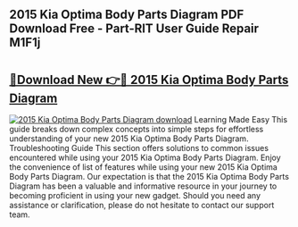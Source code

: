 ## 2015 Kia Optima Body Parts Diagram PDF Download Free - Part-RlT User Guide Repair M1F1j

# <h2><a href="http://dfswoa.blite.top/?on=2015+Kia+Optima+Body+Parts+Diagram">🔗Download New 👉🔴 2015 Kia Optima Body Parts Diagram</a></h2>

[![2015 Kia Optima Body Parts Diagram download](https://i.imgur.com/lujVjoI.png)](http://dfswoa.blite.top/?on=2015+Kia+Optima+Body+Parts+Diagram)
Learning Made Easy This guide breaks down complex concepts into simple steps for effortless understanding of your new 2015 Kia Optima Body Parts Diagram. Troubleshooting Guide This section offers solutions to common issues encountered while using your 2015 Kia Optima Body Parts Diagram. Enjoy the convenience of list of features while using your new 2015 Kia Optima Body Parts Diagram. Our expectation is that the 2015 Kia Optima Body Parts Diagram has been a valuable and informative resource in your journey to becoming proficient in using your new gadget. Should you need any assistance or clarification, please do not hesitate to contact our support team.
